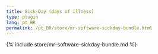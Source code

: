 ```yaml
---
title: Sick-Day (days of illness)
type: plugin
lang: pt_BR
permalink: /pt_BR/store/mr-software-sickday-bundle.html
---
```


{% include store/mr-software-sickday-bundle.md %}
